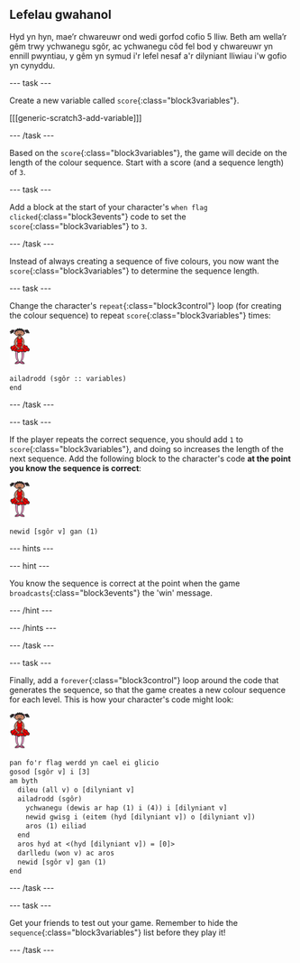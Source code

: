 ## Lefelau gwahanol

Hyd yn hyn, mae’r chwareuwr ond wedi gorfod cofio 5 lliw. Beth am wella’r gêm trwy ychwanegu sgôr, ac ychwanegu côd fel bod y chwareuwr yn ennill pwyntiau, y gêm yn symud i'r lefel nesaf a'r dilyniant lliwiau i'w gofio yn cynyddu.

\--- task \---

Create a new variable called `score`{:class="block3variables"}.

[[[generic-scratch3-add-variable]]]

\--- /task \---

Based on the `score`{:class="block3variables"}, the game will decide on the length of the colour sequence. Start with a score (and a sequence length) of `3`.

\--- task \---

Add a block at the start of your character's `when flag clicked`{:class="block3events"} code to set the `score`{:class="block3variables"} to `3`.

\--- /task \---

Instead of always creating a sequence of five colours, you now want the `score`{:class="block3variables"} to determine the sequence length.

\--- task \---

Change the character's `repeat`{:class="block3control"} loop (for creating the colour sequence) to repeat `score`{:class="block3variables"} times:

![sprite](images/ballerina.png)

```blocks3
ailadrodd (sgôr :: variables)
end
```

\--- /task \---

\--- task \---

If the player repeats the correct sequence, you should add `1` to `score`{:class="block3variables"}, and doing so increases the length of the next sequence. Add the following block to the character's code **at the point you know the sequence is correct**:

![sprite](images/ballerina.png)

```blocks3
newid [sgôr v] gan (1)
```

\--- hints \---

\--- hint \---

You know the sequence is correct at the point when the game `broadcasts`{:class="block3events"} the 'win' message.

\--- /hint \---

\--- /hints \---

\--- /task \---

\--- task \---

Finally, add a `forever`{:class="block3control"} loop around the code that generates the sequence, so that the game creates a new colour sequence for each level. This is how your character's code might look:

![ballerina](images/ballerina.png)

```blocks3
pan fo'r flag werdd yn cael ei glicio
gosod [sgôr v] i [3]
am byth 
  dileu (all v) o [dilyniant v]
  ailadrodd (sgôr) 
    ychwanegu (dewis ar hap (1) i (4)) i [dilyniant v]
    newid gwisg i (eitem (hyd [dilyniant v]) o [dilyniant v])
    aros (1) eiliad
  end
  aros hyd at <(hyd [dilyniant v]) = [0]>
  darlledu (won v) ac aros
  newid [sgôr v] gan (1)
end
```

\--- /task \---

\--- task \---

Get your friends to test out your game. Remember to hide the `sequence`{:class="block3variables"} list before they play it!

\--- /task \---